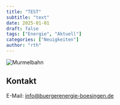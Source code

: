 ```yaml
---
title: "TEST"
subtitle: "text"
date: 2025-01-01
draft: false
tags: ["Energie", "Aktuell"]
categories: ["Neuigkeiten"]
author: "rth"
---
```


<!--more-->

![Murmelbahn](/img/20250428_buergerinfo.jpg)



## Kontakt

E-Mail: [info@buergerenergie-boesingen.de](mailto:info@buergerenergie-boesingen.de)

